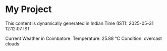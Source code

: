 # My Project

This content is dynamically generated in Indian Time (IST): 2025-05-31 12:12:07 IST


Current Weather in Coimbatore:
Temperature: 25.88 °C
Condition: overcast clouds
